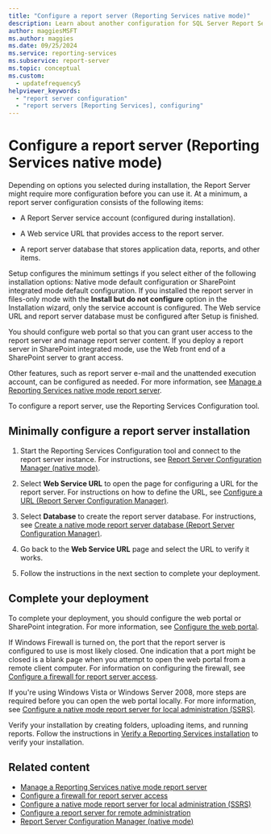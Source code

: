 ```yaml
---
title: "Configure a report server (Reporting Services native mode)"
description: Learn about another configuration for SQL Server Report Server, which depends on options you chose during installation.
author: maggiesMSFT
ms.author: maggies
ms.date: 09/25/2024
ms.service: reporting-services
ms.subservice: report-server
ms.topic: conceptual
ms.custom:
  - updatefrequency5
helpviewer_keywords:
  - "report server configuration"
  - "report servers [Reporting Services], configuring"
---
```

# Configure a report server (Reporting Services native mode)
  Depending on options you selected during installation, the Report Server might require more configuration before you can use it. At a minimum, a report server configuration consists of the following items:  
  
-   A Report Server service account (configured during installation).  
  
-   A Web service URL that provides access to the report server.  
  
-   A report server database that stores application data, reports, and other items.  
  
 Setup configures the minimum settings if you select either of the following installation options: Native mode default configuration or SharePoint integrated mode default configuration. If you installed the report server in files-only mode with the **Install but do not configure** option in the Installation wizard, only the service account is configured. The Web service URL and report server database must be configured after Setup is finished.  
  
You should configure web portal so that you can grant user access to the report server and manage report server content. If you deploy a report server in SharePoint integrated mode, use the Web front end of a SharePoint server to grant access.  
  
 Other features, such as report server e-mail and the unattended execution account, can be configured as needed. For more information, see [Manage a Reporting Services native mode report server](../../reporting-services/report-server/manage-a-reporting-services-native-mode-report-server.md).  
  
 To configure a report server, use the Reporting Services Configuration tool.  
  
## Minimally configure a report server installation  
  
1.  Start the Reporting Services Configuration tool and connect to the report server instance. For instructions, see [Report Server Configuration Manager &#40;native mode&#41;](../../reporting-services/install-windows/reporting-services-configuration-manager-native-mode.md).  
  
2.  Select **Web Service URL** to open the page for configuring a URL for the report server. For instructions on how to define the URL, see [Configure a URL  &#40;Report Server Configuration Manager&#41;](../../reporting-services/install-windows/configure-a-url-ssrs-configuration-manager.md).  
  
3.  Select **Database** to create the report server database. For instructions, see [Create a native mode report server database  &#40;Report Server Configuration Manager&#41;](../../reporting-services/install-windows/ssrs-report-server-create-a-native-mode-report-server-database.md).  
  
4.  Go back to the **Web Service URL** page and select the URL to verify it works.  
  
5.  Follow the instructions in the next section to complete your deployment.  
  
## Complete your deployment
  
 To complete your deployment, you should configure the web portal or SharePoint integration. For more information, see [Configure the web portal](../../reporting-services/report-server/configure-web-portal.md).  
  
 If Windows Firewall is turned on, the port that the report server is configured to use is most likely closed. One indication that a port might be closed is a blank page when you attempt to open the web portal from a remote client computer. For information on configuring the firewall, see [Configure a firewall for report server access](../../reporting-services/report-server/configure-a-firewall-for-report-server-access.md).  
  
 If you're using Windows Vista or Windows Server 2008, more steps are required before you can open the web portal locally. For more information, see [Configure a native mode report server for local administration &#40;SSRS&#41;](../../reporting-services/report-server/configure-a-native-mode-report-server-for-local-administration-ssrs.md).  
  
 Verify your installation by creating folders, uploading items, and running reports. Follow the instructions in [Verify a Reporting Services installation](../../reporting-services/install-windows/verify-a-reporting-services-installation.md) to verify your installation.  
  
## Related content

- [Manage a Reporting Services native mode report server](../../reporting-services/report-server/manage-a-reporting-services-native-mode-report-server.md)
- [Configure a firewall for report server access](../../reporting-services/report-server/configure-a-firewall-for-report-server-access.md)
- [Configure a native mode report server for local administration &#40;SSRS&#41;](../../reporting-services/report-server/configure-a-native-mode-report-server-for-local-administration-ssrs.md)
- [Configure a report server for remote administration](../../reporting-services/report-server/configure-a-report-server-for-remote-administration.md)
- [Report Server Configuration Manager &#40;native mode&#41;](../../reporting-services/install-windows/reporting-services-configuration-manager-native-mode.md)
